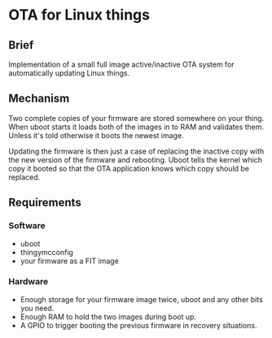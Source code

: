 # OTA for Linux things

## Brief

Implementation of a small full image active/inactive OTA system for automatically
updating Linux things.

## Mechanism

Two complete copies of your firmware are stored somewhere on your thing.
When uboot starts it loads both of the images in to RAM and validates them.
Unless it's told otherwise it boots the newest image.

Updating the firmware is then just a case of replacing the inactive copy
with the new version of the firmware and rebooting. Uboot tells the kernel
which copy it booted so that the OTA application knows which copy should
be replaced.

## Requirements

### Software
* uboot
* thingymcconfig
* your firmware as a FIT image

### Hardware
* Enough storage for your firmware image twice, uboot and any other bits you need.
* Enough RAM to hold the two images during boot up.
* A GPIO to trigger booting the previous firmware in recovery situations.